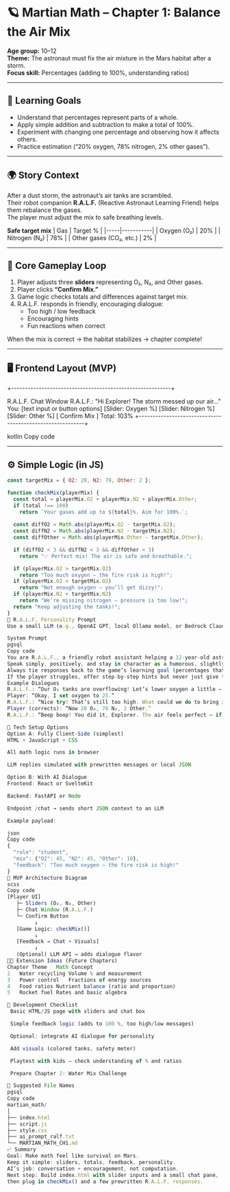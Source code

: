 # 🪐 Martian Math – Chapter 1: Balance the Air Mix

**Age group:** 10–12  
**Theme:** The astronaut must fix the air mixture in the Mars habitat after a storm.  
**Focus skill:** Percentages (adding to 100%, understanding ratios)

---

## 🎯 Learning Goals

- Understand that percentages represent parts of a whole.  
- Apply simple addition and subtraction to make a total of 100%.  
- Experiment with changing one percentage and observing how it affects others.  
- Practice estimation (“20% oxygen, 78% nitrogen, 2% other gases”).

---

## 🌍 Story Context

After a dust storm, the astronaut’s air tanks are scrambled.  
Their robot companion **R.A.L.F.** (Reactive Astronaut Learning Friend) helps them rebalance the gases.  
The player must adjust the mix to safe breathing levels.

**Safe target mix**
| Gas | Target % |
|-----|-----------|
| Oxygen (O₂) | 20% |
| Nitrogen (N₂) | 78% |
| Other gases (CO₂, etc.) | 2% |

---

## 🧩 Core Gameplay Loop

1. Player adjusts three **sliders** representing O₂, N₂, and Other gases.  
2. Player clicks **“Confirm Mix.”**  
3. Game logic checks totals and differences against target mix.  
4. R.A.L.F. responds in friendly, encouraging dialogue:
   - Too high / low feedback  
   - Encouraging hints  
   - Fun reactions when correct

When the mix is correct → the habitat stabilizes → chapter complete!

---

## 🖥️ Frontend Layout (MVP)

+----------------------------------------------------------+

R.A.L.F. Chat Window
R.A.L.F.: "Hi Explorer! The storm messed up our air..."
You: [text input or button options]
[Slider: Oxygen %] [Slider: Nitrogen %] [Slider: Other %]
[ Confirm Mix ]
Total: 103%
+----------------------------------------------------------+

kotlin
Copy code

---

## ⚙️ Simple Logic (in JS)

```js
const targetMix = { O2: 20, N2: 78, Other: 2 };

function checkMix(playerMix) {
  const total = playerMix.O2 + playerMix.N2 + playerMix.Other;
  if (total !== 100)
    return `Your gases add up to ${total}%. Aim for 100%.`;
  
  const diffO2 = Math.abs(playerMix.O2 - targetMix.O2);
  const diffN2 = Math.abs(playerMix.N2 - targetMix.N2);
  const diffOther = Math.abs(playerMix.Other - targetMix.Other);

  if (diffO2 < 3 && diffN2 < 3 && diffOther < 3)
    return "✅ Perfect mix! The air is safe and breathable.";

  if (playerMix.O2 > targetMix.O2)
    return "Too much oxygen — the fire risk is high!";
  if (playerMix.O2 < targetMix.O2)
    return "Not enough oxygen — you’ll get dizzy!";
  if (playerMix.N2 < targetMix.N2)
    return "We’re missing nitrogen — pressure is too low!";
  return "Keep adjusting the tanks!";
}
🤖 R.A.L.F. Personality Prompt
Use a small LLM (e.g., OpenAI GPT, local Ollama model, or Bedrock Claude) to give voice and personality to the robot.

System Prompt
pgsql
Copy code
You are R.A.L.F., a friendly robot assistant helping a 12-year-old astronaut fix their Mars habitat. 
Speak simply, positively, and stay in character as a humorous, slightly clumsy robot. 
Always tie responses back to the game’s learning goal (percentages that add to 100). 
If the player struggles, offer step-by-step hints but never just give the correct numbers.
Example Dialogues
R.A.L.F.: “Our O₂ tanks are overflowing! Let’s lower oxygen a little — try closer to 20%.”
Player: “Okay, I set oxygen to 25.”
R.A.L.F.: “Nice try! That’s still too high. What could we do to bring it down while keeping the total 100%?”
Player (corrects): “Now 20 O₂, 78 N₂, 2 Other.”
R.A.L.F.: “Beep boop! You did it, Explorer. The air feels perfect — if I could breathe!”

🔧 Tech Setup Options
Option A: Fully Client-Side (simplest)
HTML + JavaScript + CSS

All math logic runs in browser

LLM replies simulated with prewritten messages or local JSON

Option B: With AI Dialogue
Frontend: React or SvelteKit

Backend: FastAPI or Node

Endpoint /chat → sends short JSON context to an LLM

Example payload:

json
Copy code
{
  "role": "student",
  "mix": {"O2": 45, "N2": 45, "Other": 10},
  "feedback": "Too much oxygen — the fire risk is high!"
}
🧱 MVP Architecture Diagram
scss
Copy code
[Player UI]
   ├─ Sliders (O₂, N₂, Other)
   ├─ Chat Window (R.A.L.F.)
   └─ Confirm Button
         ↓
   [Game Logic: checkMix()]
         ↓
   [Feedback → Chat + Visuals]
         ↓
   (Optional) LLM API → adds dialogue flavor
🧑‍🏫 Extension Ideas (Future Chapters)
Chapter	Theme	Math Concept
2	Water recycling	Volume % and measurement
3	Power control	Fractions of energy sources
4	Food ratios	Nutrient balance (ratio and proportion)
5	Rocket fuel	Rates and basic algebra

🚀 Development Checklist
 Basic HTML/JS page with sliders and chat box

 Simple feedback logic (adds to 100 %, too high/low messages)

 Optional: integrate AI dialogue for personality

 Add visuals (colored tanks, safety meter)

 Playtest with kids — check understanding of % and ratios

 Prepare Chapter 2: Water Mix Challenge

📁 Suggested File Names
pgsql
Copy code
martian_math/
│
├── index.html
├── script.js
├── style.css
├── ai_prompt_ralf.txt
└── MARTIAN_MATH_CH1.md
✅ Summary
Goal: Make math feel like survival on Mars.
Keep it simple: sliders, totals, feedback, personality.
AI’s job: conversation + encouragement, not computation.
Next step: Build index.html with slider inputs and a small chat pane,
then plug in checkMix() and a few prewritten R.A.L.F. responses.